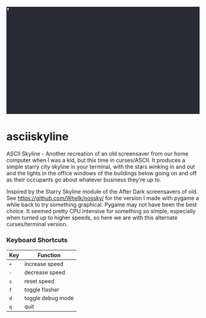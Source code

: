 ![](demo.gif)

# asciiskyline
ASCII Skyline - Another recreation of an old screensaver from our home computer when I was a kid, but this time in curses/ASCII.  It produces a simple starry city skyline in your terminal, with the stars winking in and out and the lights in the office windows of the buildings below going on and off as their occupants go about whatever business they're up to.

Inspired by the Starry Skyline module of the After Dark screensavers of old.  See https://github.com/Whelk/nossky/ for the version I made with pygame a while back to try something graphical.  Pygame may not have been the best choice.  It seemed pretty CPU intensive for something so simple, especially when turned up to higher speeds, so here we are with this alternate curses/terminal version.

### Keyboard Shortcuts
Key | Function
--- | ---
`+` | increase speed
`-` | decrease speed
`s` | reset speed
`f` | toggle flasher
`d` | toggle debug mode
`q` | quit
